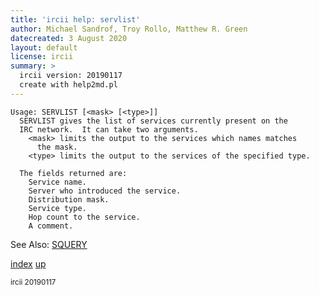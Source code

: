```yaml
---
title: 'ircii help: servlist'
author: Michael Sandrof, Troy Rollo, Matthew R. Green
datecreated: 3 August 2020
layout: default
license: ircii
summary: >
  ircii version: 20190117
  create with help2md.pl
---
```

```
Usage: SERVLIST [<mask> [<type>]]
  SERVLIST gives the list of services currently present on the
  IRC network.  It can take two arguments.
	<mask> limits the output to the services which names matches
	  the mask.
	<type> limits the output to the services of the specified type.
  
  The fields returned are:
	Service name.
	Server who introduced the service.
	Distribution mask.
	Service type.
	Hop count to the service.
	A comment.

```
See Also:
  [SQUERY](squery.html)

[index](index.html)
[up](..)

<small> ircii 20190117 </small>
